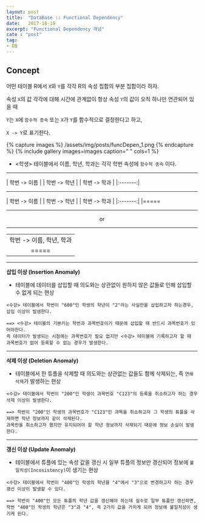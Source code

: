 ```yaml
---
layout: post
title:  "DataBase :: Functional Dependency"
date:   2017-10-10
excerpt: "Functional Dependency 개념"
cate : "post"
tag:
- DB
---
```


## Concept

어떤 테이블 R에서 `X`와 `Y`를 각각 R의 속성 집합의 부분 집합이라 하자.

속성 `X`의 값 각각에 대해 시간에 관계없이 항상 속성 `Y`의 값이 오직 하나만 연관되어 있을 때

`Y`는 `X`에 `함수적 종속` 또는 `X`가 `Y`를 함수적으로 결정한다고 하고,

`X -> Y`로 표기한다.


{% capture images %}
    /assets/img/posts/funcDepen_1.png
{% endcapture %}
{% include gallery images=images caption=" " cols=1 %}

* <학생> 테이블에서 이름, 학년, 학과는 각각 학번 속성에 `함수적 종속` 이다.

---

|  학번 -> 이름  |
|  학번 -> 학년  |
|  학번 -> 학과  |
|:-------:|

---

|  학번 -> 이름  |
|  학번 -> 학년  |
|  학번 -> 학과  |
|:-------:|
|=====

---

<center> or </center>

---

|         |
|:-------:|
|  학번 -> 이름, 학년, 학과  |
|=====


---

**삽입 이상 (Insertion Anomaly)**

* 테이블에 데이터를 삽입할 때 의도와는 상관없이 원하지 않은 값들로 인해 삽입할 수 없게 되는 현상

```
<수강> 테이블에서 학번이 "600"인 학생의 학년이 "2"라는 사실만을 삽입하고자 하는경우, 삽입 이상이 발생한다.

==> <수강> 테이블의 기본키는 학번과 과목번호이기 때문에 삽입할 때 반드시 과목번호가 있어야한다.
즉 데이터가 발생되는 시점에는 과목번호가 필요 없지만 <수강> 테이블에 기록하고자 할 때 과목번호가 없어 등록할 수 없는 경우가 발생한다.
```    

---

**삭제 이상 (Deletion Anomaly)**

* 테이블에서 한 튜플을 삭제할 때 의도와는 상관없는 값들도 함께 삭제되는, 즉 `연쇄 삭제`가 발생하는 현상

```
<수강> 테이블에서 학번이 "200"인 학생이 과목번호 "C123"의 등록을 취소하고자 하는 경우 삭제 이상이 발생한다.

==> 학번이 "200"인 학생의 과목번호가 "C123"인 과목을 취소하고자 그 학생의 튜플을 삭제하면 학년 정보까지 같이 삭제된다.
과목만을 취소하고자 했지만 유지되어야 할 학년 정보까지 삭제되기 때문에 정보 손실이 발생한다.
```    



---


**갱신 이상 (Update Anomaly)**

* 테이블에서 튜플에 있는 속성 값을 갱신 시 일부 튜플의 정보만 갱신되어 정보에 `불일치성(Incosistency)`이 생기는 현상



```
<수강> 테이블에서 학번이 "400"인 학생의 학년을 "4"에서 "3"으로 변경하고자 하는 경우 갱신 이상이 발생할 수 있다.

==> 학번이 "400"인 모든 튜플의 학년 값을 갱신해야 하는데 실수로 일부 튜플만 갱신하면, 
학번 "400"인 학생의 학년은 "3"과 "4", 즉 2가지 값을 가지게 되어 정보에 불일치성이 생기게 된다.
```    



